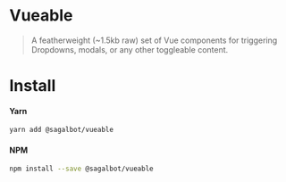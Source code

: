 # Vueable

> A featherweight (~1.5kb raw) set of Vue components for triggering 
  Dropdowns, modals, or any other toggleable content. 



# Install

#### Yarn

```bash
yarn add @sagalbot/vueable
```

#### NPM

```bash
npm install --save @sagalbot/vueable
```
